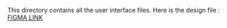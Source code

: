 This directory contains all the user interface files.
Here is the design file : [FIGMA LINK](https://www.figma.com/file/MVSKfP79rq96dduCr2D154/WMS-Client?node-id=0%3A1)
